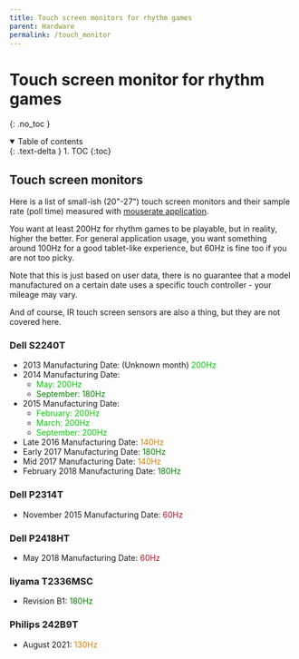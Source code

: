 ```yaml
---
title: Touch screen monitors for rhythm games
parent: Hardware
permalink: /touch_monitor
---
```


# Touch screen monitor for rhythm games
{: .no_toc }

<details open markdown="block">
  <summary>
    Table of contents
  </summary>
  {: .text-delta }
1. TOC
{:toc}
</details>

## Touch screen monitors

Here is a list of small-ish (20"-27") touch screen monitors and their sample rate (poll time) measured with [mouserate application](https://www.softpedia.com/get/System/System-Miscellaneous/Mouse-Rate-Checker.shtml#:~:text=Mouse%20Rate%20Checker%20is%20a%20lightweight%20piece%20of,are%20using%20tools%20or%20games%20with%20high-frame%20rates.).

You want at least 200Hz for rhythm games to be playable, but in reality, higher the better. For general application usage, you want something around 100Hz for a good tablet-like experience, but 60Hz is fine too if you are not too picky.

Note that this is just based on user data, there is no guarantee that a model manufactured on a certain date uses a specific touch controller - your mileage may vary.

And of course, IR touch screen sensors are also a thing, but they are not covered here.

### Dell S2240T

* 2013 Manufacturing Date: (Unknown month) <span style="color: #04ca04;">200Hz</span>
* 2014 Manufacturing Date:
  * <span style="color: #04ca04;">May: 200Hz</span>
  * <span style="color: green;">September: 180Hz</span>
* 2015 Manufacturing Date:
  * <span style="color: #04ca04;">February: 200Hz</span>
  * <span style="color: #04ca04;">March: 200Hz</span>
  * <span style="color: #04ca04;">September: 200Hz</span>
* Late 2016 Manufacturing Date: <span style="color: #d57b00;">140Hz</span>
* Early 2017 Manufacturing Date: <span style="color: green;">180Hz</span>
* Mid 2017 Manufacturing Date: <span style="color: #d57b00;">140Hz</span>
* February 2018 Manufacturing Date: <span style="color: green;">180Hz</span>

### Dell P2314T

* November 2015 Manufacturing Date: <span style="color: #b70e25;">60Hz</span>

### Dell P2418HT

* May 2018 Manufacturing Date: <span style="color: #b70e25;">60Hz</span>

### Iiyama T2336MSC

* Revision B1: <span style="color: green;">180Hz</span>

### Philips 242B9T

* August 2021: <span style="color: #d57b00;">130Hz</span>
